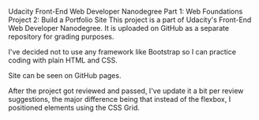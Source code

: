 Udacity Front-End Web Developer Nanodegree
Part 1: Web Foundations
Project 2: Build a Portfolio Site
This project is a part of Udacity's Front-End Web Developer Nanodegree. It is uploaded on GitHub as a separate repository for grading purposes.

I've decided not to use any framework like Bootstrap so I can practice coding with plain HTML and CSS.

Site can be seen on GitHub pages.

After the project got reviewed and passed, I've update it a bit per review suggestions, the major difference being that instead of the flexbox, I positioned elements using the CSS Grid.
